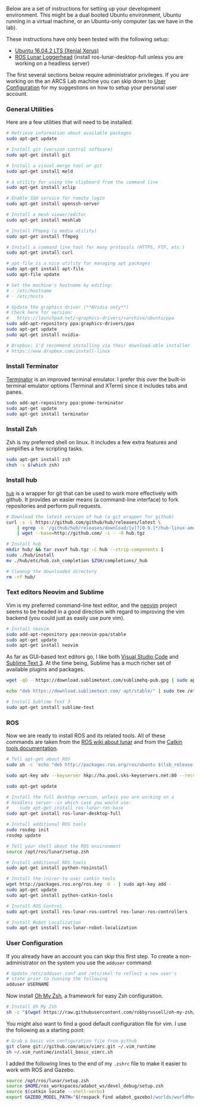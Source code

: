 
Below are a set of instructions for setting up your development environment. This might be a dual booted Ubuntu environment, Ubuntu running in a virtual machine, or an Ubuntu-only computer (as we have in the lab).

These instructions have only been tested with the following setup:

- [Ubuntu 16.04.2 LTS (Xenial Xerus)](https://wiki.ubuntu.com/XenialXerus/ReleaseNotes)
- [ROS Lunar Loggerhead](http://wiki.ros.org/lunar/Installation/Ubuntu) (install ros-lunar-desktop-full unless you are working on a headless server)

The first several sections below require administrator privileges. If you are working on the an ARCS Lab machine you can skip down to [User Configuration](#user-configuration) for my suggestions on how to setup your personal user account.

### General Utilities

Here are a few utilities that will need to be installed:

```bash
# Retrieve information about available packages
sudo apt-get update

# Install git (version control software)
sudo apt-get install git

# Install a visual merge tool or git
sudo apt-get install meld

# A utility for using the clipboard from the command line
sudo apt-get install xclip

# Enable SSH service for remote login
sudo apt-get install openssh-server

# Install a mesh viewer/editor
sudo apt-get install meshlab

# Install FFmpeg (a media utility)
sudo apt-get install ffmpeg

# Install a command line tool for many protocols (HTTPS, FTP, etc.)
sudo apt-get install curl

# apt-file is a nice utility for managing apt packages
sudo apt-get install apt-file
sudo apt-file update

# Set the machine's hostname by editing:
# - /etc/hostname
# - /etc/hosts

# Update the graphics driver (**NVidia only**)
# Check here for version: 
#   https://launchpad.net/~graphics-drivers/+archive/ubuntu/ppa
sudo add-apt-repository ppa:graphics-drivers/ppa
sudo apt-get update
sudo apt-get install nvidia-

# Dropbox: I'd recommend installing via their download-able installer
# https://www.dropbox.com/install-linux
```

### Install Terminator

[Terminator](https://gnometerminator.blogspot.com/p/introduction.html) is an improved terminal emulator. I prefer this over the built-in terminal emulator options (Terminal and XTerm) since it includes tabs and panes.

```bash
sudo add-apt-repository ppa:gnome-terminator
sudo apt-get update
sudo apt-get install terminator
```

### Install Zsh

Zsh is my preferred shell on linux. It includes a few extra features and simplifies a few scripting tasks.

```bash
sudo apt-get install zsh
chsh -s $(which zsh)
```

### Install hub

[`hub`](https://hub.github.com/) is a wrapper for git that can be used to work more effectively with github. It provides an easier means (a command-line interface) to fork repositories and perform pull requests.

```bash
# Download the latest version of hub (a git wrapper for github)
curl -s -L https://github.com/github/hub/releases/latest \
	| egrep -o '/github/hub/releases/download/[v]?[0-9.]*/hub-linux-amd64.*tgz' \
	| wget --base=http://github.com/ -i - -O hub.tgz

# Install hub
mkdir hub/ && tar zvxvf hub.tgz -C hub --strip-components 1
sudo ./hub/install
mv ./hub/etc/hub.zsh_completion $ZSH/completions/_hub

# Cleanup the downloaded directory
rm -rf hub/
```

### Text editors Neovim and Sublime

Vim is my preferred command-line text editor, and the [neovim](https://neovim.io/) project seems to be headed in a good direction with regard to improving the vim backend (you could just as easily use pure vim).

```bash
# Install neovim
sudo add-apt-repository ppa:neovim-ppa/stable
sudo apt-get update
sudo apt-get install neovim
```

As far as GUI-based text editors go, I like both [Visual Studio Code](https://code.visualstudio.com/) and [Sublime Text 3](https://www.sublimetext.com/3). At the time being, Sublime has a much richer set of available plugins and packages.

```bash
wget -qO - https://download.sublimetext.com/sublimehq-pub.gpg | sudo apt-key add -

echo "deb https://download.sublimetext.com/ apt/stable/" | sudo tee /etc/apt/sources.list.d/sublime-text.list

# Install Sublime Text 3
sudo apt-get install sublime-text
```

### ROS

Now we are ready to install ROS and its related tools. All of these commands are taken from the [ROS wiki about lunar](http://wiki.ros.org/lunar/Installation/Ubuntu) and from the [Catkin tools documentation](http://catkin-tools.readthedocs.io/en/latest/installing.html).

```bash
# Tell apt-get about ROS
sudo sh -c 'echo "deb http://packages.ros.org/ros/ubuntu $(lsb_release -sc) main" > /etc/apt/sources.list.d/ros-latest.list'

sudo apt-key adv --keyserver hkp://ha.pool.sks-keyservers.net:80 --recv-key 421C365BD9FF1F717815A3895523BAEEB01FA116

sudo apt-get update

# Install the full desktop version, unless you are working on a
# headless server--in which case you would use:
#    sudo apt-get install ros-lunar-ros-base
sudo apt-get install ros-lunar-desktop-full

# Install additional ROS tools
sudo rosdep init
rosdep update

# Tell your shell about the ROS environment
source /opt/ros/lunar/setup.zsh

# Install additional ROS tools
sudo apt-get install python-rosinstall

# Install the (nicer-to-use) catkin tools
wget http://packages.ros.org/ros.key -O - | sudo apt-key add -
sudo apt-get update
sudo apt-get install python-catkin-tools

# Install ROS Control
sudo apt-get install ros-lunar-ros-control ros-lunar-ros-controllers

# Install Robot Localization 
sudo apt-get install ros-lunar-robot-localization
```

### User Configuration

If you already have an account you can skip this first step. To create a non-administrator on the system you use the `adduser` command:

```bash
# Update /etc/adduser.conf and /etc/skel to reflect a new user's
# state prior to running the following
adduser USERNAME
```

Now install [Oh My Zsh](http://ohmyz.sh/), a framework for easy Zsh configuration.

```bash
# Install Oh My Zsh
sh -c "$(wget https://raw.githubusercontent.com/robbyrussell/oh-my-zsh/master/tools/install.sh -O -)"
```

You might also want to find a good default configuration file for vim. I use the following as a starting point:

```bash
# Grab a basic vim configuration file from github
git clone git://github.com/amix/vimrc.git ~/.vim_runtime
sh ~/.vim_runtime/install_basic_vimrc.sh
```

I added the following lines to the end of my `.zshrc` file to make it easier to work with ROS and Gazebo.

```bash
source /opt/ros/lunar/setup.zsh
source $HOME/ros_workspaces/adabot_ws/devel_debug/setup.zsh
source $(catkin locate --shell-verbs)
export GAZEBO_MODEL_PATH="$(rospack find adabot_gazebo)/worlds/worldModels:$GAZEBO_MODEL_PATH"
```
